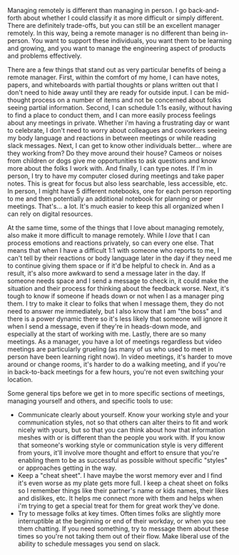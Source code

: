

Managing remotely is different than managing in person. I go back-and-forth about whether I could classify it as more difficult or simply different. There are definitely trade-offs, but you can still be an excellent manager remotely. In this way, being a remote manager is no different than being in-person. You want to support these individuals, you want them to be learning and growing, and you want to manage the engineering aspect of products and problems effectively.

There are a few things that stand out as very particular benefits of being a remote manager. First, within the comfort of my home, I can have notes, papers, and whiteboards with partial thoughts or plans written out that I don't need to hide away until they are ready for outside input. I can be mid-thought process on a number of items and not be concerned about folks seeing partial information. Second, I can schedule 1:1s easily, without having to find a place to conduct them, and I can more easily process feelings about any meetings in private. Whether i'm having a frustrating day or want to celebrate, I don't need to worry about colleagues and coworkers seeing my body language and reactions in between meetings or while reading slack messages. Next, I can get to know other individuals better... where are they working from? Do they move around their house? Cameos or noises from children or dogs give me opportunities to ask questions and know more about the folks I work with. And finally, I can type notes. If I'm in person, I try to have my computer closed during meetings and take paper notes. This is great for focus but also less searchable, less accessible, etc. In person, I might have 5 different notebooks, one for each person reporting to me and then potentially an additional notebook for planning or peer meetings. That's... a lot. It's much easier to keep this all organized when I can rely on digital resources.

At the same time, some of the things that I love about managing remotely, also make it more difficult to manage remotely. While I _love_ that I can process emotions and reactions privately, so can every one else. That means that when I have a difficult 1:1 with someone who reports to me, I can't tell by their reactions or body language later in the day if they need me to continue giving them space or if it'd be helpful to check in. And as a result, it's also more awkward to send a message later in the day. If someone needs space and I send a message to check in, it could make the situation and their process for thinking about the feedback worse. Next, it's tough to know if someone if heads down or not when I as a manager ping them. I try to make it clear to folks that when I message them, they do not need to answer me immediately, but I also know that I am "the boss" and there is a power dynamic there so it's less likely that someone will ignore it when I send a message, even if they're in heads-down mode, and especially at the start of working with me. Lastly, there are so many meetings. As a manager, you have a lot of meetings regardless but video meetings are particularly grueling (as many of us who used to meet in person have been learning right now). In video meetings, it's harder to move around or change rooms, it's harder to do a walking meeting, and if you're in back-to-back meetings for a few hours, you're not even switching your location.

Some general tips before we get in to more specific sections of meetings, managing yourself and others, and specific tools to use:
- Communicate clearly about yourself. Know your working style and your communication styles, not so that others can alter theirs to fit and work nicely with yours, but so that you can think about how that information meshes with or is different than the people you work with. If you know that someone's working style or communication style is very different from yours, it'll involve more thought and effort to ensure that you're enabling them to be as successful as possible without specific "styles" or approaches getting in the way.
- Keep a "cheat sheet". I have maybe the worst memory ever and I find it's even worse as my plate gets more full. I keep a cheat sheet on folks so I remember things like their partner's name or kids names, their likes and dislikes, etc. It helps me connect more with them and helps when i'm trying to get a special treat for them for great work they've done.
- Try to message folks at key times. Often times folks are slightly more interruptible at the beginning or end of their workday, or when you see them chatting. If you need something, try to message them about these times so you're not taking them out of their flow. Make liberal use of the ability to schedule messages you send on slack.